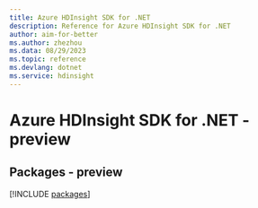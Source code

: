 ```yaml
---
title: Azure HDInsight SDK for .NET
description: Reference for Azure HDInsight SDK for .NET
author: aim-for-better
ms.author: zhezhou
ms.data: 08/29/2023
ms.topic: reference
ms.devlang: dotnet
ms.service: hdinsight
---
```

# Azure HDInsight SDK for .NET - preview
## Packages - preview
[!INCLUDE [packages](hdinsight-index.md)]